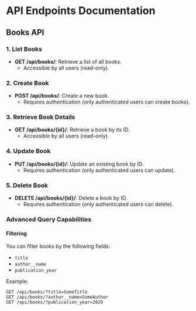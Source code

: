 # API Endpoints Documentation

## Books API

### 1. List Books
- **GET /api/books/**: Retrieve a list of all books.
  - Accessible by all users (read-only).

### 2. Create Book
- **POST /api/books/**: Create a new book.
  - Requires authentication (only authenticated users can create books).

### 3. Retrieve Book Details
- **GET /api/books/{id}/**: Retrieve a book by its ID.
  - Accessible by all users (read-only).

### 4. Update Book
- **PUT /api/books/{id}/**: Update an existing book by ID.
  - Requires authentication (only authenticated users can update).

### 5. Delete Book
- **DELETE /api/books/{id}/**: Delete a book by ID.
  - Requires authentication (only authenticated users can delete).

### Advanced Query Capabilities

#### Filtering
You can filter books by the following fields:
- `title`
- `author__name`
- `publication_year`

Example:
```http
GET /api/books/?title=SomeTitle
GET /api/books/?author__name=SomeAuthor
GET /api/books/?publication_year=2020
